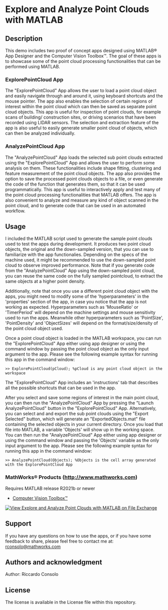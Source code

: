 # Explore and Analyze Point Clouds with MATLAB

## Description

This demo includes two proof of concept apps designed using MATLAB® App Designer and the Computer Vision Toolbox™. The goal of these apps is to showcase some of the point cloud processing functionalities that can be performed using MATLAB. 

### ExplorePointCloud App
The "ExplorePointCloud" App allows the user to load a point cloud object and easily navigate through and around it, using keyboard shortcuts and the mouse pointer. The app also enables the selection of certain regions of interest within the point cloud which can then be saved as separate point cloud objects. This app is useful for inspection of point clouds, for example scans of building/ construction sites, or driving scenarios that have been recorded using LIDAR sensors. The selection and extraction feature of the app is also useful to easily generate smaller point cloud of objects, which can then be analyzed individually. 

### AnalyzePointCloud App
The "AnalyzePointCloud" App loads the selected sub point clouds extracted using the "ExplorePointCloud" App and allows the user to perform some analysis on them. These functionalities include shape fitting, clustering and feature measurement of the point cloud objects. The app also provides the option to save the processed point clouds objects to a file, or even generate the code of the function that generates them, so that it can be used programmatically. This app is useful to interactively apply and test many of the point cloud processing functionalities that MATLAB offers. The app is also convenient to analyze and measure any kind of object scanned in the point cloud, and to generate code that can be used in an automated workflow. 


## Usage
I included the MATLAB script used to generate the sample point clouds used to test the apps during development. It produces two point cloud objects, the original and the down-sampled version, that you can use to familiarize with the app functionalies. Depending on the specs of the machine used, it might be recommended to use the down-sampled point cloud to observe improved performance. Note that if you generate code from the "AnalyzePointCloud" App using the down-sampled point cloud, you can reuse the same code on the fully sampled pointcloud, to extract the same objects at a higher point density. 

Additionally, note that once you use a different point cloud object with the apps, you might need to modify some of the 'hyperparameters' in the 'properties' section of the app, in case you notice that the app is not working as expected. Hyperparameters such as 'MouseRatio' or 'TimerPeriod' will depend on the machine settings and mouse sensitivity used to run the apps. Meanwhile other hyperparameters such as 'PointSize', 'PointDensity' and 'ObjectSizes' will depend on the format/size/density of the point cloud object used. 

Once a point cloud object is loaded in the MATLAB workspace, you can run the "ExplorePointCloud" App either using app designer or using the command window by passing the point cloud object as the only input argument to the app. Please see the following example syntax for running this app in the command window:

    >> ExplorePointCloud(pCloud); %pCloud is any point cloud object in the workspace

The "ExplorePointCloud" App includes an 'instructions' tab that describes all the possible shortcuts that can be used in the app.

After you select and save some regions of interest in the main point cloud, you can then run the "AnalyzePointCloud" App by pressing the "Launch AnalyzePointCloud" button in the "ExplorePointCloud" App. 
Alternatively, you can select and and export the sub point clouds using the "Export Selected" button, which will generate an "ExportedObjects.mat" file containing the selected objects in your current directory. Once you load that file into MATLAB, a variable 'Objects' will show up in the working space. You can then run the "AnalyzePointCloud" App either using app designer or using the command window and passing the 'Objects' variable as the only input argument to the app. Please see the following example syntax for running this app in the command window:

    >> AnalyzePointCloud(Objects); %Objects is the cell array generated with the ExplorePointCloud App


### MathWorks® Products (http://www.mathworks.com)

Requires MATLAB release R2021b or newer
- [Computer Vision Toolbox™](https://www.mathworks.com/products/computer-vision.html)

[![View Explore and Analyze Point Clouds with MATLAB on File Exchange](https://www.mathworks.com/matlabcentral/images/matlab-file-exchange.svg)](https://www.mathworks.com/matlabcentral/fileexchange/117840-explore-and-analyze-point-clouds-with-matlab)

## Support
If you have any questions on how to use the apps, or if you have some feedback to share, please feel free to contact me at: rconsolo@mathworks.com 


## Authors and acknowledgment
Author: Riccardo Consolo

## License
The license is available in the License file within this repository.








